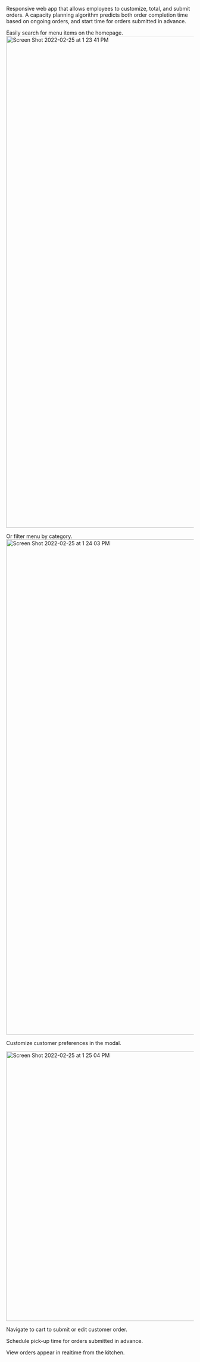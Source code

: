 
Responsive web app that allows employees to customize, total, and submit orders. A capacity planning algorithm predicts both order completion time based on ongoing orders, and start time for orders submitted in advance.

Easily search for menu items on the homepage. 
<img width="1321" alt="Screen Shot 2022-02-25 at 1 23 41 PM" src="https://user-images.githubusercontent.com/61764962/155806856-50669670-c6d6-4781-a3cf-6d0d9368acbe.png">


Or filter menu by category. 
<img width="1330" alt="Screen Shot 2022-02-25 at 1 24 03 PM" src="https://user-images.githubusercontent.com/61764962/155807888-66f15abc-eae2-4c5a-b3e7-cd725275dbf8.png">


Customize customer preferences in the modal. 

<img width="724" alt="Screen Shot 2022-02-25 at 1 25 04 PM" src="https://user-images.githubusercontent.com/61764962/155808342-44f9d8c6-dc33-473e-9999-9a1546f80d23.png">



Navigate to cart to submit or edit customer order. 

Schedule pick-up time for orders submitted in advance. 

View orders appear in realtime from the kitchen. 
